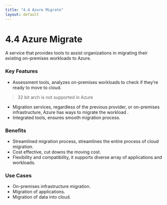 ```yaml
---
title: "4.4 Azure Migrate"
layout: default
---
```


# 4.4 Azure Migrate

A service that provides tools to assist organizations in migrating their existing on-premises workloads to Azure.

### Key Features

- Assessment tools, analyzes on-premises workloads to check if they’re ready to move to cloud.

> 32 bit arch is not supported in Azure
> 
- Migration services, regardless of the previous provider, or on-premises infrastructure, Azure has ways to migrate the workload .
- Integrated tools, ensures smooth migration process.

### Benefits

- Streamlined migration process, streamlines the entire process of cloud migration.
- Cost effective, cut downs the moving cost.
- Flexibility and compatibility, it supports diverse array of applications and workloads.

### Use Cases

- On-premises infrastructure migration.
- Migration of applications.
- Migration of data into cloud.